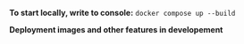 **To start locally, write to console:**
``docker compose up --build``<br/>

**Deployment images and other features in developement**
